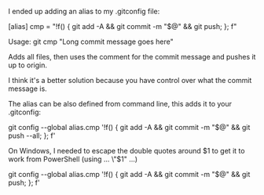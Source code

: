 I ended up adding an alias to my .gitconfig file:

[alias]
    cmp = "!f() { git add -A && git commit -m \"$@\" && git push; }; f"
	
Usage: git cmp "Long commit message goes here"

Adds all files, then uses the comment for the commit message and pushes it up to origin.

I think it's a better solution because you have control over what the commit message is.

The alias can be also defined from command line, this adds it to your .gitconfig:

git config --global alias.cmp '!f() { git add -A && git commit -m "$@" && git push --all; }; f'


On Windows, I needed to escape the double quotes around $1 to get it to work from PowerShell (using ... \"$1\" ...)

git config --global alias.cmp '!f() { git add -A && git commit -m \"$@\" && git push; }; f'